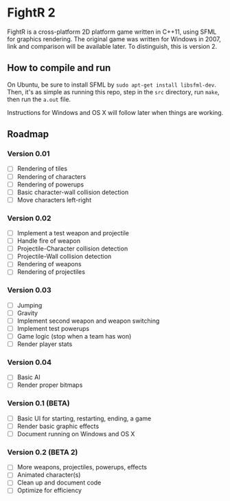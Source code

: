 # FightR 2
FightR is a cross-platform 2D platform game written in C++11, using SFML for graphics rendering. The original game was written for Windows in 2007, link and comparison will be available later. To distinguish, this is version 2.

## How to compile and run
On Ubuntu, be sure to install SFML by `sudo apt-get install libsfml-dev`. Then, it's as simple as running this repo, step in the `src` directory, run `make`, then run the `a.out` file.

Instructions for Windows and OS X will follow later when things are working.

## Roadmap

### Version 0.01
- [ ] Rendering of tiles
- [ ] Rendering of characters
- [ ] Rendering of powerups
- [ ] Basic character-wall collision detection
- [ ] Move characters left-right

### Version 0.02
- [ ] Implement a test weapon and projectile
- [ ] Handle fire of weapon
- [ ] Projectile-Character collision detection
- [ ] Projectile-Wall collision detection
- [ ] Rendering of weapons
- [ ] Rendering of projectiles

### Version 0.03
- [ ] Jumping
- [ ] Gravity
- [ ] Implement second weapon and weapon switching
- [ ] Implement test powerups
- [ ] Game logic (stop when a team has won)
- [ ] Render player stats

### Version 0.04
- [ ] Basic AI
- [ ] Render proper bitmaps

### Version 0.1 (BETA)
- [ ] Basic UI for starting, restarting, ending, a game
- [ ] Render basic graphic effects
- [ ] Document running on Windows and OS X

### Version 0.2 (BETA 2)
- [ ] More weapons, projectiles, powerups, effects
- [ ] Animated character(s)
- [ ] Clean up and document code
- [ ] Optimize for efficiency

